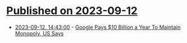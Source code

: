 # [Published on 2023-09-12](index.md)

* [2023-09-12, 14:43:00](https://tech.slashdot.org/story/23/09/12/1443255/google-pays-10-billion-a-year-to-maintain-monopoly-us-says?utm_source=rss1.0mainlinkanon&utm_medium=feed) - [Google Pays $10 Billion a Year To Maintain Monopoly, US Says](https://tech.slashdot.org/story/23/09/12/1443255/google-pays-10-billion-a-year-to-maintain-monopoly-us-says?utm_source=rss1.0mainlinkanon&utm_medium=feed)
